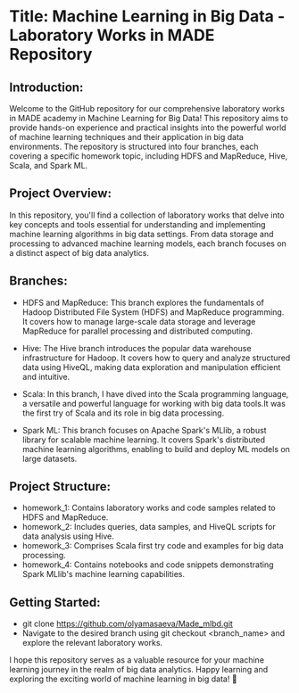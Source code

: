 
# Title: Machine Learning in Big Data - Laboratory Works in MADE Repository

 ## Introduction:
Welcome to the GitHub repository for our comprehensive laboratory works in MADE academy in Machine Learning for Big Data! This repository aims to provide hands-on experience and practical insights into the powerful world of machine learning techniques and their application in big data environments. The repository is structured into four branches, each covering a specific homework topic, including HDFS and MapReduce, Hive, Scala, and Spark ML.

## Project Overview:
In this repository, you'll find a collection of laboratory works that delve into key concepts and tools essential for understanding and implementing machine learning algorithms in big data settings. From data storage and processing to advanced machine learning models, each branch focuses on a distinct aspect of big data analytics.

## Branches:

 - HDFS and MapReduce: This branch explores the fundamentals of Hadoop Distributed File System (HDFS) and MapReduce programming. It covers how to manage large-scale data storage and leverage MapReduce for parallel processing and distributed computing.

 - Hive: The Hive branch introduces the popular data warehouse infrastructure for Hadoop. It covers how to query and analyze structured data using HiveQL, making data exploration and manipulation efficient and intuitive.

 - Scala: In this branch, I have dived into the Scala programming language, a versatile and powerful language for working with big data tools.It was the first try of Scala and its role in big data processing.

 - Spark ML: This branch focuses on Apache Spark's MLlib, a robust library for scalable machine learning. It covers Spark's distributed machine learning algorithms, enabling to build and deploy ML models on large datasets.

## Project Structure:

 - homework_1: Contains laboratory works and code samples related to HDFS and MapReduce.
 - homework_2: Includes queries, data samples, and HiveQL scripts for data analysis using Hive.
 - homework_3: Comprises Scala first try code and examples for big data processing.
 - homework_4: Contains notebooks and code snippets demonstrating Spark MLlib's machine learning capabilities.

## Getting Started:
 - git clone https://github.com/olyamasaeva/Made_mlbd.git
 - Navigate to the desired branch using git checkout <branch_name> and explore the relevant laboratory works.

I hope this repository serves as a valuable resource for your machine learning journey in the realm of big data analytics. Happy learning and exploring the exciting world of machine learning in big data! 🚀
